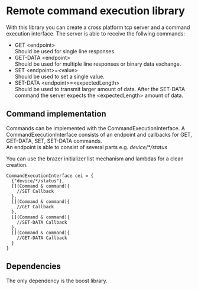 <!-- Introduction -->

# Remote command execution library
With this library you can create a cross platform tcp server and a command execution interface. The server is able to receive the follwing commands:
- GET &lt;endpoint&gt;
  <br>Should be used for single line responses.
- GET-DATA &lt;endpoint&gt;
  <br>Should be used for multiple line responses or binary data exchange.
- SET &lt;endpoint&gt;=&lt;value>
  <br>Should be used to set a single value.
- SET-DATA &lt;endpoint&gt;=&lt;expectedLength&gt;
  <br>Should be used to transmit larger amount of data. After the SET-DATA command the server expects the &lt;expectedLength&gt; amount of data.

## Command implementation
Commands can be implemented with the CommandExecutionInterface. 
A CommandExecutionInterface consists of an endpoint and callbacks for GET, GET-DATA, SET, SET-DATA commands.\
An endpoint is able to consist of several parts e.g. *device/&ast;/status*

You can use the brazer initializer list mechanism and lambdas for a clean creation.
  ```
  CommandExecutionInterface cei = {
    {"device/*/status"},
    [](Command & command){
      //SET Callback
    },
    [](Command & command){
      //GET Callback
    },
    [](Command & command){
      //SET-DATA Callback
    },
    [](Command & command){
      //GET-DATA Callback
    }
  }
  ```

## Dependencies
The only dependency is the boost library.
